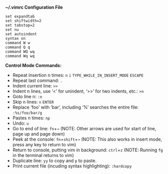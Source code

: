 **~/.vimrc Configuration File**

```vim
set expandtab
set shiftwidth=2
set tabstop=2
set nu
set autoindent
syntax on
command W w
command Q q
command WQ wq
command Wq wq
```

**Control Mode Commands:**

 - Repeat insertion n times: `n` `i` `TYPE_WHILE_IN_INSERT_MODE` `ESCAPE`
 - Repeat last command: `.`
 - Indent current line: `>>`
 - Indent n lines, use ‘<’ for unindent, ‘>>’ for two indents, etc.: `>n`
 - Goto line n: `:n`
 - Skip n lines: `n` `ENTER`
 - Replace ‘foo’ with ‘bar’, including ‘%’ searches the entire file: `:%s/foo/bar/g`
 - Pastes n times: `np`
 - Undo: `u`
 - Go to end of line: `fn`+`→` (NOTE: Other arrows are used for start of line, page up and page down)
 - Peek at the console: `fn`+`shift`+`→` (NOTE: This also works in insert mode, press any key to return to vim)
 - Return to console, putting vim in background: `ctrl`+`z` (NOTE: Running `fg` in the terminal returns to vim)
 - Duplicate line: `yy` to copy and `p` to paste.
 - Print current file (incuding syntax highlighting): `:hardcopy`

